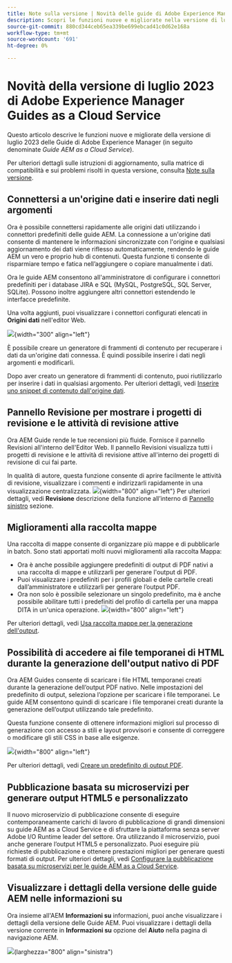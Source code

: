 ```yaml
---
title: Note sulla versione | Novità delle guide di Adobe Experience Manager, versione di luglio 2023
description: Scopri le funzioni nuove e migliorate nella versione di luglio 2023 di Adobe Experience Manager Guides as a Cloud Service
source-git-commit: 880cd344ceb65ea339be699ebcad41c0d62e168a
workflow-type: tm+mt
source-wordcount: '691'
ht-degree: 0%

---
```


# Novità della versione di luglio 2023 di Adobe Experience Manager Guides as a Cloud Service

Questo articolo descrive le funzioni nuove e migliorate della versione di luglio 2023 delle Guide di Adobe Experience Manager (in seguito denominate *Guide AEM as a Cloud Service*).

Per ulteriori dettagli sulle istruzioni di aggiornamento, sulla matrice di compatibilità e sui problemi risolti in questa versione, consulta [Note sulla versione](release-notes-2023.7.0.md).

## Connettersi a un&#39;origine dati e inserire dati negli argomenti

Ora è possibile connettersi rapidamente alle origini dati utilizzando i connettori predefiniti delle guide AEM. La connessione a un&#39;origine dati consente di mantenere le informazioni sincronizzate con l&#39;origine e qualsiasi aggiornamento dei dati viene riflesso automaticamente, rendendo le guide AEM un vero e proprio hub di contenuti. Questa funzione ti consente di risparmiare tempo e fatica nell’aggiungere o copiare manualmente i dati.

Ora le guide AEM consentono all&#39;amministratore di configurare i connettori predefiniti per i database JIRA e SQL (MySQL, PostgreSQL, SQL Server, SQLite). Possono inoltre aggiungere altri connettori estendendo le interfacce predefinite.

Una volta aggiunti, puoi visualizzare i connettori configurati elencati in **Origini dati** nell&#39;editor Web.

![](assets/code-snippet-generator.png){width="300" align="left"}

È possibile creare un generatore di frammenti di contenuto per recuperare i dati da un&#39;origine dati connessa. È quindi possibile inserire i dati negli argomenti e modificarli.

Dopo aver creato un generatore di frammenti di contenuto, puoi riutilizzarlo per inserire i dati in qualsiasi argomento. Per ulteriori dettagli, vedi [Inserire uno snippet di contenuto dall&#39;origine dati](../user-guide/web-editor-content-snippet.md).



## Pannello Revisione per mostrare i progetti di revisione e le attività di revisione attive

Ora AEM Guide rende le tue recensioni più fluide. Fornisce il pannello Revisioni all&#39;interno dell&#39;Editor Web. Il pannello Revisioni visualizza tutti i progetti di revisione e le attività di revisione attive all&#39;interno dei progetti di revisione di cui fai parte.

In qualità di autore, questa funzione consente di aprire facilmente le attività di revisione, visualizzare i commenti e indirizzarli rapidamente in una visualizzazione centralizzata.
![](assets/active-review-task-comments.png){width="800" align="left"}
Per ulteriori dettagli, vedi **Revisione** descrizione della funzione all’interno di [Pannello sinistro](../user-guide/web-editor-features.md#id2051EA0M0HS) sezione.


## Miglioramenti alla raccolta mappe

Una raccolta di mappe consente di organizzare più mappe e di pubblicarle in batch. Sono stati apportati molti nuovi miglioramenti alla raccolta Mappa:

- Ora è anche possibile aggiungere predefiniti di output di PDF nativi a una raccolta di mappe e utilizzarli per generare l&#39;output di PDF.
- Puoi visualizzare i predefiniti per i profili globali e delle cartelle creati dall’amministratore e utilizzarli per generare l’output PDF.
- Ora non solo è possibile selezionare un singolo predefinito, ma è anche possibile abilitare tutti i predefiniti del profilo di cartella per una mappa DITA in un&#39;unica operazione.
  ![](assets/edit-map-collection.png){width="800" align="left"}

Per ulteriori dettagli, vedi [Usa raccolta mappe per la generazione dell&#39;output](../user-guide/generate-output-use-map-collection-output-generation.md).

## Possibilità di accedere ai file temporanei di HTML durante la generazione dell&#39;output nativo di PDF

Ora AEM Guides consente di scaricare i file HTML temporanei creati durante la generazione dell’output PDF nativo. Nelle impostazioni del predefinito di output, seleziona l’opzione per scaricare i file temporanei.  Le guide AEM consentono quindi di scaricare i file temporanei creati durante la generazione dell’output utilizzando tale predefinito.

Questa funzione consente di ottenere informazioni migliori sul processo di generazione con accesso a stili e layout provvisori e consente di correggere o modificare gli stili CSS in base alle esigenze.

![](assets/native-pdf-advanced-settings.png){width="800" align="left"}

Per ulteriori dettagli, vedi [Creare un predefinito di output PDF](../web-editor/native-pdf-web-editor.md#create-output-preset).

## Pubblicazione basata su microservizi per generare output HTML5 e personalizzato

Il nuovo microservizio di pubblicazione consente di eseguire contemporaneamente carichi di lavoro di pubblicazione di grandi dimensioni su guide AEM as a Cloud Service e di sfruttare la piattaforma senza server Adobe I/O Runtime leader del settore. Ora utilizzando il microservizio, puoi anche generare l’output HTML5 e personalizzato.
Puoi eseguire più richieste di pubblicazione e ottenere prestazioni migliori per generare questi formati di output.
Per ulteriori dettagli, vedi [Configurare la pubblicazione basata su microservizi per le guide AEM as a Cloud Service](../knowledge-base/publishing/configure-microservices.md).

## Visualizzare i dettagli della versione delle guide AEM nelle informazioni su

Ora insieme all&#39;AEM **Informazioni su** informazioni, puoi anche visualizzare i dettagli della versione delle Guide AEM. Puoi visualizzare i dettagli della versione corrente in **Informazioni su** opzione del **Aiuto** nella pagina di navigazione AEM.

![](assets/about-aem-help.png)(larghezza=&quot;800&quot; align=&quot;sinistra&quot;)
